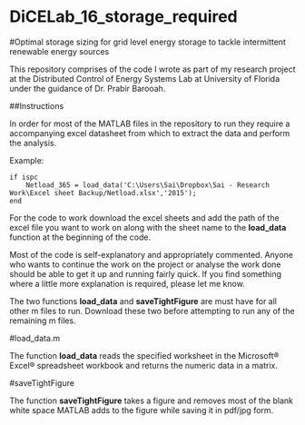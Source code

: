 # DiCELab_16_storage_required


#Optimal storage sizing for grid level energy storage to tackle intermittent renewable energy sources 


This repository comprises of the code I wrote as part of my research project at the Distributed Control of Energy Systems Lab at University of Florida under the guidance of Dr. Prabir Barooah.


##Instructions

In order for most of the MATLAB files in the repository to run they require a accompanying excel datasheet from which to extract the data and perform the analysis. 

Example: 
```
if ispc
    Netload_365 = load_data('C:\Users\Sai\Dropbox\Sai - Research Work\Excel sheet Backup/Netload.xlsx','2015');
end
```
For the code to work download the excel sheets and add the path of the excel file you want to work on along with the sheet name to the **load_data** function at the beginning of the code.

Most of the code is self-explanatory and appropriately commented. Anyone who wants to continue the work on the project or analyse the work done should be able to get it up and running fairly quick. If you find something where a little more explanation is required, please let me know. 

The two functions **load_data** and **saveTightFigure** are must have for all other m files to run. Download these two before attempting to run any of the remaining m files.

#load_data.m

The function **load_data** reads the specified worksheet in the Microsoft® Excel® spreadsheet workbook and returns the numeric data in a matrix.

#saveTightFigure

The function **saveTightFigure** takes a figure and removes most of the blank white space MATLAB adds to the figure while saving it in pdf/jpg form.
